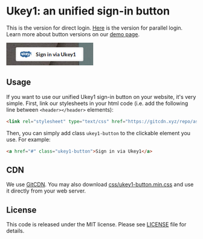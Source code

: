 # Ukey1: an unified sign-in button

This is the version for direct login. [Here](https://github.com/asaritech/ukey1-signin-button2/) is the version for parallel login. 
Learn more about button versions on our [demo page](http://ukey.one/demo/).

![Ukey1 button](https://github.com/asaritech/ukey1-signin-button/blob/master/example/button_scr.jpg)

## Usage

If you want to use our unified Ukey1 sign-in button on your website, it's very simple. 
First, link our stylesheets in your html code (i.e. add the following line between `<header></header>` elements):

```html
<link rel="stylesheet" type="text/css" href="https://gitcdn.xyz/repo/asaritech/ukey1-signin-button/master/css/ukey1-button.min.css" media="screen">
```

Then, you can simply add class `ukey1-button` to the clickable element you use. For example:

```html
<a href="#" class="ukey1-button">Sign in via Ukey1</a>
```

## CDN

We use [GitCDN](https://gitcdn.xyz/). 
You may also download [css/ukey1-button.min.css](https://raw.githubusercontent.com/asaritech/ukey1-signin-button/master/css/ukey1-button.min.css) and use it directly from your web server.

## License

This code is released under the MIT license. Please see [LICENSE](https://github.com/asaritech/ukey1-signin-button/blob/master/LICENSE) file for details.